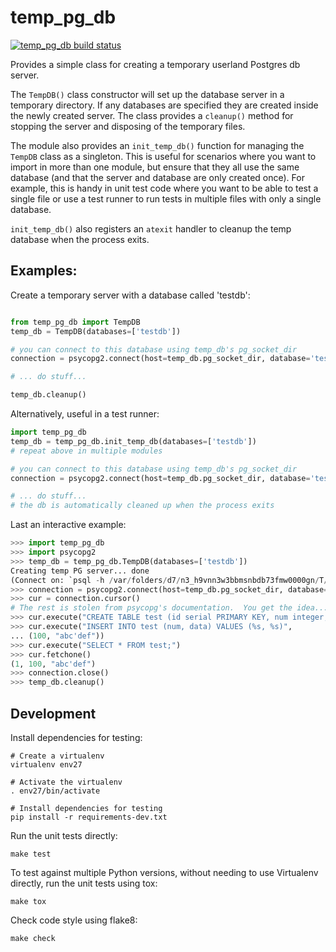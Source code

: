 temp_pg_db
==========

[![temp_pg_db build status](https://api.travis-ci.org/ugtar/temp_pg_db.svg?branch=master)](https://travis-ci.org/ugtar/temp_pg_db)

Provides a simple class for creating a temporary userland Postgres db server.

The `TempDB()` class constructor will set up the database server in a temporary
directory.  If any databases are specified they are created inside the newly
created server.  The class provides a `cleanup()` method for stopping the
server and disposing of the temporary files.

The module also provides an `init_temp_db()` function for managing the `TempDB`
class as a singleton.  This is useful for scenarios where you want to import in
more than one module, but ensure that they all use the same database (and that
the server and database are only created once).  For example, this is handy in
unit test code where you want to be able to test a single file or use a test
runner to run tests in multiple files with only a single database.

`init_temp_db()` also registers an `atexit` handler to cleanup the temp
database when the process exits.

Examples:
---------

Create a temporary server with a database called 'testdb':
```python

from temp_pg_db import TempDB
temp_db = TempDB(databases=['testdb'])

# you can connect to this database using temp_db's pg_socket_dir
connection = psycopg2.connect(host=temp_db.pg_socket_dir, database='testdb')

# ... do stuff...

temp_db.cleanup()
```

Alternatively, useful in a test runner:

```python
import temp_pg_db
temp_db = temp_pg_db.init_temp_db(databases=['testdb'])
# repeat above in multiple modules

# you can connect to this database using temp_db's pg_socket_dir
connection = psycopg2.connect(host=temp_db.pg_socket_dir, database='testdb')

# ... do stuff...
# the db is automatically cleaned up when the process exits
```

Last an interactive example:
```python
>>> import temp_pg_db
>>> import psycopg2
>>> temp_db = temp_pg_db.TempDB(databases=['testdb'])
Creating temp PG server... done
(Connect on: `psql -h /var/folders/d7/n3_h9vnn3w3bbmsnbdb73fmw0000gn/T/pg_tmp_OQMGwC/socket`)
>>> connection = psycopg2.connect(host=temp_db.pg_socket_dir, database='testdb')
>>> cur = connection.cursor()
# The rest is stolen from psycopg's documentation.  You get the idea...
>>> cur.execute("CREATE TABLE test (id serial PRIMARY KEY, num integer, data varchar);")
>>> cur.execute("INSERT INTO test (num, data) VALUES (%s, %s)",
... (100, "abc'def"))
>>> cur.execute("SELECT * FROM test;")
>>> cur.fetchone()
(1, 100, "abc'def")
>>> connection.close()
>>> temp_db.cleanup()
```


Development
-----------

Install dependencies for testing:

    # Create a virtualenv
    virtualenv env27

    # Activate the virtualenv
    . env27/bin/activate

    # Install dependencies for testing
    pip install -r requirements-dev.txt

Run the unit tests directly:

    make test

To test against multiple Python versions, without needing to use
Virtualenv directly, run the unit tests using tox:

    make tox

Check code style using flake8:

    make check
